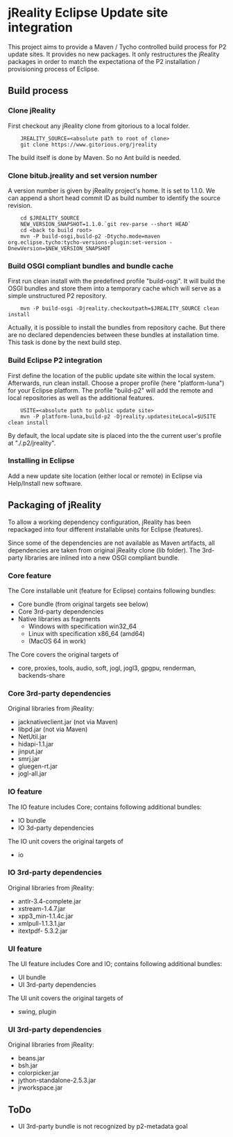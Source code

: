 # jReality Eclipse Update site integration

This project aims to provide a Maven / Tycho controlled build process for P2 update sites. It provides
no new packages. It only restructures the jReality packages in order to match the expectationa of the P2
installation / provisioning process of Eclipse.

## Build process
### Clone jReality

First checkout any jReality clone from gitorious to a local folder. 

```
	JREALITY_SOURCE=<absolute path to root of clone>
	git clone https://www.gitorious.org/jreality
```

The build itself is done by Maven. So no Ant build is needed.

### Clone bitub.jreality and set version number

A version number is given by jReality project's home. It is
set to 1.1.0. We can append a short head commit ID as build number to identify the source revision.

```
	cd $JREALITY_SOURCE
	NEW_VERSION_SNAPSHOT=1.1.0.`git rev-parse --short HEAD`
	cd <back to build root>
	mvn -P build-osgi,build-p2 -Dtycho.mode=maven org.eclipse.tycho:tycho-versions-plugin:set-version -DnewVersion=$NEW_VERSION_SNAPSHOT
```

### Build OSGI compliant bundles and bundle cache

First run clean install with the predefined profile "build-osgi". It will build the OSGI bundles
and store them into a temporary cache which will serve as a simple unstructured P2 repository.

```
	mvn -P build-osgi -Djreality.checkoutpath=$JREALITY_SOURCE clean install
```

Actually, it is possible to install the bundles from repository cache. But there are 
no declared dependencies between these bundles at installation time. This task is done by the next
build step. 

### Build Eclipse P2 integration

First define the location of the public update site within the local system. Afterwards, run
clean install. Choose a proper profile (here "platform-luna") for your Eclipse platform.
The profile "build-p2" will add the remote and local repositories as well as the additional features.

```
    USITE=<absolute path to public update site>
	mvn -P platform-luna,build-p2 -Djreality.updatesiteLocal=$USITE clean install
```

By default, the local update site is placed into the the current user's profile at "./.p2/jreality".

### Installing in Eclipse

Add a new update site location (either local or remote) in Eclipse via Help/Install new software. 

## Packaging of jReality 

To allow a working dependency configuration, jReality has been repackaged into four different
installable units for Eclipse (features).

Since some of the dependencies are not available as Maven artifacts, all dependencies are taken
from original jReality clone (lib folder). The 3rd-party libraries are inlined into a new OSGI compliant
bundle. 

### Core feature

The Core installable unit (feature for Eclipse) contains following bundles:

 - Core bundle (from original targets see below)
 - Core 3rd-party dependencies
 - Native libraries as fragments
   - Windows with specification win32_64
   - Linux with specification x86_64 (amd64)
   - (MacOS 64 in work)
   
The Core covers the original targets of 
 - core, proxies, tools, audio, soft, jogl, jogl3, gpgpu, renderman, backends-share
 
### Core 3rd-party dependencies

Original libraries from jReality:

 - jacknativeclient.jar (not via Maven)
 - libpd.jar (not via Maven)
 - NetUtil.jar 
 - hidapi-1.1.jar
 - jinput.jar 
 - smrj.jar
 - gluegen-rt.jar 
 - jogl-all.jar 
  
### IO feature

The IO feature includes Core; contains following additional bundles:

 - IO bundle
 - IO 3d-party dependencies
 
The IO unit covers the original targets of 
 - io
 
### IO 3rd-party dependencies

Original libraries from jReality:

 - antlr-3.4-complete.jar 
 - xstream-1.4.7.jar 
 - xpp3_min-1.1.4c.jar 
 - xmlpull-1.1.3.1.jar 
 - itextpdf- 5.3.2.jar
 
 
### UI feature

The UI feature includes Core and IO; contains following additional bundles:
 - UI bundle
 - UI 3rd-party dependencies
 
The UI unit covers the original targets of 
 - swing, plugin

### UI 3rd-party dependencies

Original libraries from jReality:

 - beans.jar
 - bsh.jar
 - colorpicker.jar
 - jython-standalone-2.5.3.jar
 - jrworkspace.jar 

## ToDo

- UI 3rd-party bundle is not recognized by p2-metadata goal
